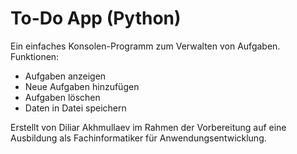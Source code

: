 # To-Do App (Python)

Ein einfaches Konsolen-Programm zum Verwalten von Aufgaben.  
Funktionen:
- Aufgaben anzeigen
- Neue Aufgaben hinzufügen
- Aufgaben löschen
- Daten in Datei speichern

Erstellt von Diliar Akhmullaev im Rahmen der Vorbereitung auf eine Ausbildung als Fachinformatiker für Anwendungsentwicklung.
